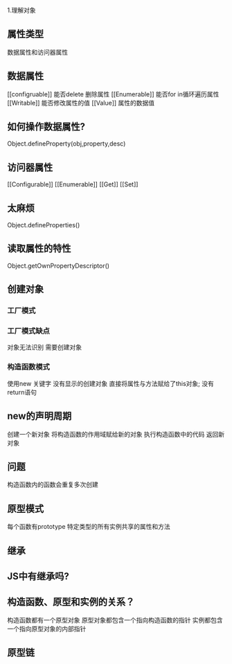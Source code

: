 1.理解对象

## 属性类型
数据属性和访问器属性

## 数据属性
[[configruable]] 能否delete 删除属性
[[Enumerable]] 能否for in循环遍历属性
[[Writable]] 能否修改属性的值
[[Value]] 属性的数据值

## 如何操作数据属性?
Object.defineProperty(obj,property,desc)

## 访问器属性
[[Configurable]]
[[Enumerable]]
[[Get]]
[[Set]]

## 太麻烦
Object.defineProperties()

## 读取属性的特性
Object.getOwnPropertyDescriptor()

## 创建对象

### 工厂模式

### 工厂模式缺点
对象无法识别
需要创建对象

### 构造函数模式
使用new 关键字
没有显示的创建对象
直接将属性与方法赋给了this对象;
没有return语句

## new的声明周期
创建一个新对象
将构造函数的作用域赋给新的对象
执行构造函数中的代码
返回新对象

## 问题
构造函数内的函数会重复多次创建

## 原型模式
每个函数有prototype
特定类型的所有实例共享的属性和方法


## 继承

## JS中有继承吗?

## 构造函数、原型和实例的关系？

构造函数都有一个原型对象
原型对象都包含一个指向构造函数的指针
实例都包含一个指向原型对象的内部指针

## 原型链